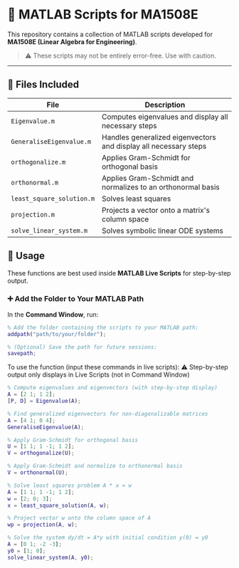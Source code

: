 # 📘 MATLAB Scripts for MA1508E

This repository contains a collection of MATLAB scripts developed for **MA1508E (Linear Algebra for Engineering)**.

> ⚠️ These scripts may not be entirely error-free. Use with caution.

---

## 📂 Files Included

| File                         | Description                                          |
|------------------------------|------------------------------------------------------|
| `Eigenvalue.m`               | Computes eigenvalues and display all necessary steps |
| `GeneraliseEigenvalue.m`     | Handles generalized eigenvectors and display all necessary steps |
| `orthogonalize.m`            | Applies Gram-Schmidt for orthogonal basis           |
| `orthonormal.m`              | 	Applies Gram-Schmidt and normalizes to an orthonormal basis |
| `least_square_solution.m`    | Solves least squares                                |
| `projection.m`               | Projects a vector onto a matrix's column space      |
| `solve_linear_system.m`      | Solves symbolic linear ODE systems                  |


## 🧪 Usage

These functions are best used inside **MATLAB Live Scripts** for step-by-step output.  

### ➕ Add the Folder to Your MATLAB Path

In the **Command Window**, run:

```matlab
% Add the folder containing the scripts to your MATLAB path:
addpath("path/to/your/folder");
```
```matlab
% (Optional) Save the path for future sessions:
savepath;
```

To use the function (input these commands in live scripts): 
⚠️ Step-by-step output only displays in Live Scripts (not in Command Window)

```matlab
% Compute eigenvalues and eigenvectors (with step-by-step display)
A = [2 1; 1 2];
[P, D] = Eigenvalue(A);
```
```matlab
% Find generalized eigenvectors for non-diagonalizable matrices
A = [4 1; 0 4];
GeneraliseEigenvalue(A);
```
```matlab
% Apply Gram-Schmidt for orthogonal basis
U = [1 1; 1 -1; 1 2];
V = orthogonalize(U);
```
```matlab
% Apply Gram-Schmidt and normalize to orthonormal basis
V = orthonormal(U);
```
```matlab
% Solve least squares problem A * x ≈ w
A = [1 1; 1 -1; 1 2];
w = [2; 0; 3];
x = least_square_solution(A, w);
```
```matlab
% Project vector w onto the column space of A
wp = projection(A, w);
```
```matlab
% Solve the system dy/dt = A*y with initial condition y(0) = y0
A = [0 1; -2 -3];
y0 = [1; 0];
solve_linear_system(A, y0);
```
